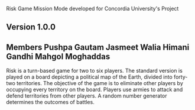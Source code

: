 Risk Game Mission Mode developed for Concordia University's Project

**Version 1.0.0**
---
**Members**
Pushpa Gautam
Jasmeet Walia
Himani Gandhi
Mahgol Moghaddas
---
Risk is a turn-based game for two to six players. The standard version is played on a board depicting a political map of the Earth, divided into forty-two territories. The objective of the game is to eliminate other players by occupying every territory on the board. Players use armies to attack and defend territories from other players. A random number generator determines the outcomes of battles.

